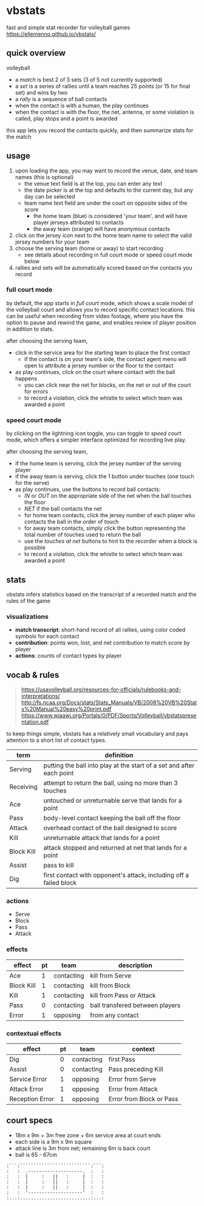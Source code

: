 # vbstats

fast and simple stat recorder for volleyball games <br>
https://ellemenno.github.io/vbstats/


## quick overview

volleyball
- a _match_ is best 2 of 3 sets (3 of 5 not currently supported)
- a _set_ is a series of rallies until a team reaches 25 points (or 15 for final set) and wins by two
- a _rally_ is a sequence of ball contacts
- when the contact is with a human, the play continues
- when the contact is with the floor, the net, antenna, or some violation is called, play stops and a point is awarded

this app lets you record the contacts quickly, and then summarize stats for the match


## usage

1. upon loading the app, you may want to record the venue, date, and team names (this is optional)
   - the venue text field is at the top, you can enter any text
   - the date picker is at the top and defaults to the current day, but any day can be selected
   - team name text field are under the court on opposite sides of the score
     - the home team (blue) is considered 'your team', and will have player jerseys attributed to contacts
     - the away team (orange) will have anonymous contacts
1. click on the jersey icon next to the home team name to select the valid jersey numbers for your team
1. choose the serving team (home or away) to start recording
   - see details about recording in full court mode or speed court mode below
1. rallies and sets will be automatically scored based on the contacts you record


### full court mode

by default, the app starts in _full court_ mode, which shows a scale model of the volleyball court and allows you to record specific contact locations.
this can be useful when recording from video footage, where you have the option to pause and rewind the game, and enables review of player position in addition to stats.

after choosing the serving team,
- click in the service area for the starting team to place the first contact
  - if the contact is on your team's side, the contact agent menu will open to attribute a jersey number or the floor to the contact
- as play continues, click on the court where contact with the ball happens
  - you can click near the net for blocks, on the net or out of the court for errors
  - to record a violation, click the whistle to select which team was awarded a point

### speed court mode

by clicking on the lightning icon toggle, you can toggle to _speed court_ mode, which offers a simpler interface optimized for recording live play.

after choosing the serving team,
- if the home team is serving, click the jersey number of the serving player
- if the away team is serving, click the 1 button under touches (one touch for the serve)
- as play continues, use the buttons to record ball contacts:
  - _IN_ or _OUT_ on the appropriate side of the net when the ball touches the floor
  - _NET_ if the ball contacts the net
  - for home team contacts, click the jersey number of each player who contacts the ball in the order of touch
  - for away team contacts, simply click the button representing the total number of touches used to return the ball
  - use the _touches at net_ buttons to hint to the recorder when a block is possible
  - to record a violation, click the whistle to select which team was awarded a point


## stats

vbstats infers statistics based on the transcript of a recorded match and the rules of the game

### visualizations
- **match transcript**: short-hand record of all rallies, using color coded symbols for each contact
- **contribution**: points won, lost, and net contribution to match score by player
- **actions**: counts of contact types by player


## vocab & rules
> https://usavolleyball.org/resources-for-officials/rulebooks-and-interpretations/
> http://fs.ncaa.org/Docs/stats/Stats_Manuals/VB/2008%20VB%20Stats%20Manual%20easy%20print.pdf
> https://www.wiaawi.org/Portals/0/PDF/Sports/Volleyball/vbstatspresentation.pdf

to keep things simple, vbstats has a relatively small vocabulary and pays attention to a short list of contact types.

| term       | definition |
|------------|------------|
| Serving    | putting the ball into play at the start of a set and after each point |
| Receiving  | attempt to return the ball, using no more than 3 touches |
| Ace        | untouched or unreturnable serve that lands for a point |
| Pass       | body-level contact keeping the ball off the floor |
| Attack     | overhead contact of the ball designed to score |
| Kill       | unreturnable attack that lands for a point |
| Block Kill | attack stopped and returned at net that lands for a point |
| Assist     | pass to kill |
| Dig        | first contact with opponent's attack, including off a failed block |

### actions

- Serve
- Block
- Pass
- Attack

### effects

| effect     | pt | team       | description     |
|------------|----|------------|-----------------|
| Ace        |  1 | contacting | kill from Serve |
| Block Kill |  1 | contacting | kill from Block |
| Kill       |  1 | contacting | kill from Pass or Attack |
| Pass       |  0 | contacting | ball transfered between players |
| Error      |  1 | opposing   | from any contact |

### contextual effects

| effect          | pt | team       | context    |
|-----------------|----|------------|------------|
| Dig             |  0 | contacting | first Pass |
| Assist          |  0 | contacting | Pass preceding Kill |
| Service Error   |  1 | opposing   | Error from Serve |
| Attack Error    |  1 | opposing   | Error from Attack |
| Reception Error |  1 | opposing   | Error from Block or Pass |


## court specs
- 18m x 9m + 3m free zone + 6m service area at court ends
- each side is a 9m x 9m square
- attack line is 3m from net; remaining 6m is back court
- ball is 65 - 67cm

```
:```:``````````````````````````:```:
:   :  .--------------------.  :   :
:   :  |     :   ||   :     |  :   :
:   :  |     :   ||   :     |  :   :
:   :  |     :   ||   :     |  :   :
:   :  '--------------------'  :   :
:...:..........................:...:
```
